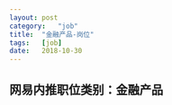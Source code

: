 ```yaml
---
layout:	post
category:	"job"
title:	"金融产品-岗位"
tags:	[job]
date:	2018-10-30
---
```

## 网易内推职位类别：金融产品
